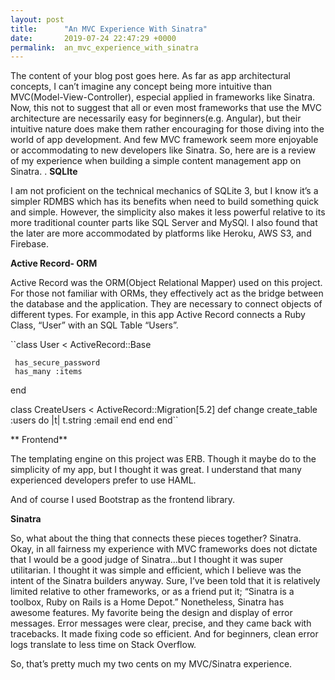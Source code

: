 ```yaml
---
layout: post
title:      "An MVC Experience With Sinatra"
date:       2019-07-24 22:47:29 +0000
permalink:  an_mvc_experience_with_sinatra
---
```



The content of your blog post goes here. As far as app architectural concepts, I can’t imagine any concept being more intuitive than MVC(Model-View-Controller), especial applied in frameworks like Sinatra. Now, this not to suggest that  all or even most frameworks that use the MVC architecture are necessarily easy for beginners(e.g. Angular), but their intuitive nature does make them rather encouraging for those diving into the world of app development. And few MVC framework seem more enjoyable or accommodating to new developers like Sinatra. 
So, here are is a review of my experience when building a simple content management app on Sinatra. 
.
**SQLIte**

I am  not proficient on the technical mechanics of SQLite 3, but I know it’s a simpler RDMBS which has its benefits when need to build something quick and simple.  However, the simplicity also makes it less powerful relative to its more traditional counter parts like SQL Server and MySQl.  I also found that the later are more accommodated by platforms like Heroku, AWS S3, and Firebase. 
  
**Active Record- ORM**
 
Active Record was the ORM(Object Relational Mapper) used on this project. For those not familiar with ORMs, they effectively act as the bridge between the database and the application. They are necessary to connect objects of different types. For example, in this app Active Record connects a Ruby Class, “User” with an SQL Table “Users”.

``class User < ActiveRecord::Base
    
     has_secure_password 
     has_many :items
end

class CreateUsers < ActiveRecord::Migration[5.2]
  def change
    create_table :users do |t|
      t.string :email
    end
  end
end``


** Frontend**

The templating engine on this project was ERB. Though it maybe do to the simplicity of my app, but I thought it was great. I understand that  many experienced developers prefer to use  HAML.

And of course I used  Bootstrap as the frontend library. 
 

**Sinatra**

So, what about the thing that connects these pieces together? Sinatra. Okay, in all fairness my experience with MVC frameworks does not dictate that I would be a good judge of Sinatra…but I thought it was super utilitarian. I thought it was simple and efficient, which  I believe was the intent of the Sinatra builders anyway.  Sure, I’ve been told that it is relatively limited relative to other frameworks, or as a friend put it; “Sinatra is a toolbox, Ruby on Rails is a Home Depot.”  Nonetheless, Sinatra has awesome features. My favorite being the design and display of error messages. Error messages were clear, precise, and they came back with tracebacks. It made fixing code so efficient. And for beginners, clean error logs translate to less time on Stack Overflow.

So, that’s pretty much my two cents on my MVC/Sinatra  experience. 





